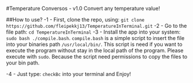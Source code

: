 #Temperature Conversos - v1.0
Convert any temperature value!

##How to use?
-1 - First, clone the repo, using: `git clone https://github.com/fleipekkj13/TemperatureInTerminal.git`
-2 - Go to the file path: `cd TemperatureInTerminal`
-3 - Install the app into your system: `sudo bash ./compile.bash`.
`compile.bash` is a simple script to insert the file into your binaries path `/usr/local/bin/`. This script is need if you want to execute the program without stay in the local path of the program. Please execute with `sudo`. Because the script need permissions to copy the files to your bin path.

-4 - Just type: `checkBc` into your terminal and Enjoy!    
  


